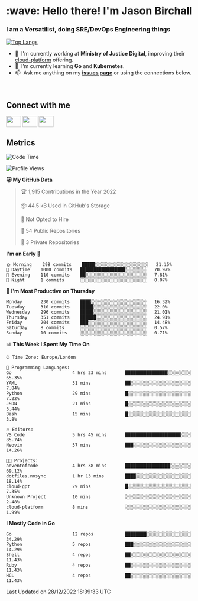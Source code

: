 <h1 align="left" id="jason-title">:wave: Hello there! I'm Jason Birchall</h1>
<h3 align="left">I am a Versatilist, doing SRE/DevOps Engineering things</h3>

[![Top Langs](https://github-readme-stats.vercel.app/api?username=jasonBirchall&show_icons=true&count_private=true&include_all_commits=true&theme=gruvbox)](https://github.com/anuraghazra/github-readme-stats)

- :office: &nbsp;I'm currently working at **Ministry of Justice Digital**, improving their [cloud-platform](https://github.com/ministryofjustice/cloud-platform) offering.
- :seedling: &nbsp;I’m currently learning **Go** and **Kubernetes**.
- :mailbox: &nbsp;Ask me anything on my **[issues page]** or using the connections below.


<br>

<h2>Connect with me</h2>
<p>
<a href="https://twitter.com/jsonBirchall" target="blank"><img align="center" src="https://cdn.jsdelivr.net/npm/simple-icons@3.0.1/icons/twitter.svg" alt="" height="30" width="40" /></a>
<a href="https://keybase.io/json0" target="blank"><img align="center" src="https://cdn.jsdelivr.net/npm/simple-icons@3.0.1/icons/keybase.svg" alt="" height="30" width="40" /></a>
<a href="https://www.reddit.com/user/kakorate" target="blank"><img align="center" src="https://cdn.jsdelivr.net/npm/simple-icons@3.0.1/icons/reddit.svg" alt="" height="30" width="40" /></a>
</p>

<h2>Metrics</h2>

<!--START_SECTION:waka-->
![Code Time](http://img.shields.io/badge/Code%20Time-888%20hrs%2033%20mins-blue)

![Profile Views](http://img.shields.io/badge/Profile%20Views-2-blue)

**🐱 My GitHub Data** 

> 🏆 1,915 Contributions in the Year 2022
 > 
> 📦 44.5 kB Used in GitHub's Storage 
 > 
> 🚫 Not Opted to Hire
 > 
> 📜 54 Public Repositories 
 > 
> 🔑 3 Private Repositories  
 > 
**I'm an Early 🐤** 

```text
🌞 Morning    298 commits    █████░░░░░░░░░░░░░░░░░░░░   21.15% 
🌆 Daytime    1000 commits   █████████████████░░░░░░░░   70.97% 
🌃 Evening    110 commits    ██░░░░░░░░░░░░░░░░░░░░░░░   7.81% 
🌙 Night      1 commits      ░░░░░░░░░░░░░░░░░░░░░░░░░   0.07%

```
📅 **I'm Most Productive on Thursday** 

```text
Monday       230 commits    ████░░░░░░░░░░░░░░░░░░░░░   16.32% 
Tuesday      310 commits    █████░░░░░░░░░░░░░░░░░░░░   22.0% 
Wednesday    296 commits    █████░░░░░░░░░░░░░░░░░░░░   21.01% 
Thursday     351 commits    ██████░░░░░░░░░░░░░░░░░░░   24.91% 
Friday       204 commits    ███░░░░░░░░░░░░░░░░░░░░░░   14.48% 
Saturday     8 commits      ░░░░░░░░░░░░░░░░░░░░░░░░░   0.57% 
Sunday       10 commits     ░░░░░░░░░░░░░░░░░░░░░░░░░   0.71%

```


📊 **This Week I Spent My Time On** 

```text
⌚︎ Time Zone: Europe/London

💬 Programming Languages: 
Go                       4 hrs 23 mins       ████████████████░░░░░░░░░   65.35% 
YAML                     31 mins             ██░░░░░░░░░░░░░░░░░░░░░░░   7.84% 
Python                   29 mins             █░░░░░░░░░░░░░░░░░░░░░░░░   7.22% 
JSON                     21 mins             █░░░░░░░░░░░░░░░░░░░░░░░░   5.44% 
Bash                     15 mins             █░░░░░░░░░░░░░░░░░░░░░░░░   3.8%

🔥 Editors: 
VS Code                  5 hrs 45 mins       █████████████████████░░░░   85.74% 
Neovim                   57 mins             ███░░░░░░░░░░░░░░░░░░░░░░   14.26%

🐱‍💻 Projects: 
adventofcode             4 hrs 38 mins       █████████████████░░░░░░░░   69.12% 
dotfiles.nosync          1 hr 13 mins        ████░░░░░░░░░░░░░░░░░░░░░   18.14% 
cloud-gpt                29 mins             █░░░░░░░░░░░░░░░░░░░░░░░░   7.35% 
Unknown Project          10 mins             ░░░░░░░░░░░░░░░░░░░░░░░░░   2.48% 
cloud-platform           8 mins              ░░░░░░░░░░░░░░░░░░░░░░░░░   1.99%

```

**I Mostly Code in Go** 

```text
Go                       12 repos            ████████░░░░░░░░░░░░░░░░░   34.29% 
Python                   5 repos             ███░░░░░░░░░░░░░░░░░░░░░░   14.29% 
Shell                    4 repos             ██░░░░░░░░░░░░░░░░░░░░░░░   11.43% 
Ruby                     4 repos             ██░░░░░░░░░░░░░░░░░░░░░░░   11.43% 
HCL                      4 repos             ██░░░░░░░░░░░░░░░░░░░░░░░   11.43%

```



 Last Updated on 28/12/2022 18:39:33 UTC
<!--END_SECTION:waka-->

<!-- links -->

[issues page]: https://github.com/jasonBirchall/jasonBirchall/issues "jasonBirchall/issues"
